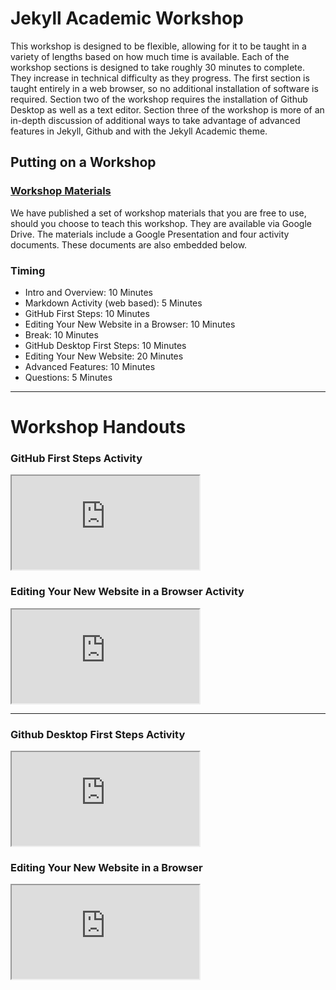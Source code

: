 # Jekyll Academic Workshop
This workshop is designed to be flexible, allowing for it to be taught in a variety of lengths based on how much time is available. Each of the workshop sections is designed to take roughly 30 minutes to complete. They increase in technical difficulty as they progress. The first section is taught entirely in a web browser, so no additional installation of software is required. Section two of the workshop requires the installation of Github Desktop as well as a text editor. Section three of the workshop is more of an in-depth discussion of additional ways to take advantage of advanced features in Jekyll, Github and with the Jekyll Academic theme.  

## Putting on a Workshop

### [Workshop Materials](https://drive.google.com/drive/folders/0B1iRTU6s3qzlRDl4dV9YUDZzRFU?usp=sharing)
We have published a set of workshop materials that you are free to use, should you choose to teach this workshop. They are available via Google Drive. The materials include a Google Presentation and four activity documents. These documents are also embedded below.

### Timing
- Intro and Overview: 10 Minutes
- Markdown Activity (web based): 5 Minutes
- GitHub First Steps: 10 Minutes
- Editing Your New Website in a Browser: 10 Minutes
- Break: 10 Minutes
- GitHub Desktop First Steps: 10 Minutes
- Editing Your New Website: 20 Minutes
- Advanced Features: 10 Minutes
- Questions: 5 Minutes

*****

# Workshop Handouts


### GitHub First Steps Activity
<iframe src="https://docs.google.com/document/d/e/2PACX-1vQvW9ho2jYFicNzDQwqsIDyO5ojVUYtN8Vv4qd3j8BB0220RQidh6cXZO3e9blNQtqe_QgD-w6tvWBu/pub?embedded=true"></iframe>

### Editing Your New Website in a Browser Activity

<iframe src="https://docs.google.com/document/d/e/2PACX-1vRh5IL6NmxxDa5-ZabfosKZMPne4lTLOLMOWcjEUNnsRBN2xRVDswTxAK9CqLgC6dekt8SeFt7zPVlc/pub?embedded=true"></iframe>

*****

### Github Desktop First Steps Activity
<iframe src="https://docs.google.com/document/d/e/2PACX-1vS5Ol3xSan_e4Nm-2L1Ax1AU2TcjZz16LVZ2fyccWU6-fzgBYSxvBeYDYQbEvU9m7svBfVD2-qdhxjD/pub?embedded=true"></iframe>

### Editing Your New Website in a Browser
<iframe src="https://docs.google.com/document/d/e/2PACX-1vSndjBEKZlUHnwnEPi2CuW8GzHofi4IwyBiV6uJU_FzpdMyviHhdUIjStuMx4hQwFyyN25oPIRrRyS5/pub?embedded=true"></iframe>
